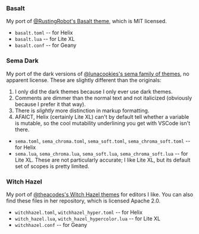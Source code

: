 
### Basalt

My port of 
[@RustingRobot's Basalt theme](https://github.com/RustingRobot/basalt-theme),
which is MIT licensed.

  * `basalt.toml` -- for Helix
  * `basalt.lua` -- for Lite XL
  * `basalt.conf` -- for Geany

### Sema Dark

My port of the dark versions of
[@lunacookies's sema family of themes](https://github.com/lunacookies/sema),
no apparent license. These are slightly different than the originals:

  1. I only did the dark themes because I only ever use dark themes.
  2. Comments are dimmer than the normal text and not italicized (obviously
     because I prefer it that way).
  3. There is _slightly_ more distinction in markup formatting.
  4. AFAICT, Helix (certainly Lite XL) can't by default tell whether a
     variable is mutable, so the cool mutability underlining you get
    with VSCode isn't there.

  * `sema.toml`, `sema_chroma.toml`, `sema_soft.toml`,
    `sema_chroma_soft.toml` -- for Helix
  * `sema.lua`, `sema_chroma.lua`, `sema_soft.lua`,
    `sema_chroma_soft.lua` -- for Lite XL. These are not particularly
    accurate; I like Lite XL, but its default set of scopes is pretty
    limited.

### Witch Hazel

My port of
[@theacodes's Witch Hazel themes](https://github.com/theacodes/witchhazel)
for editors I like. You can also find these files in her repository, which
is licensed Apache 2.0.

  * `witchhazel.toml`, `witchhazel_hyper.toml` -- for Helix
  * `witch_hazel.lua`, `witch_hazel_hypercolor.lua` -- for Lite XL
  * `witchhazel.conf` -- for Geany
